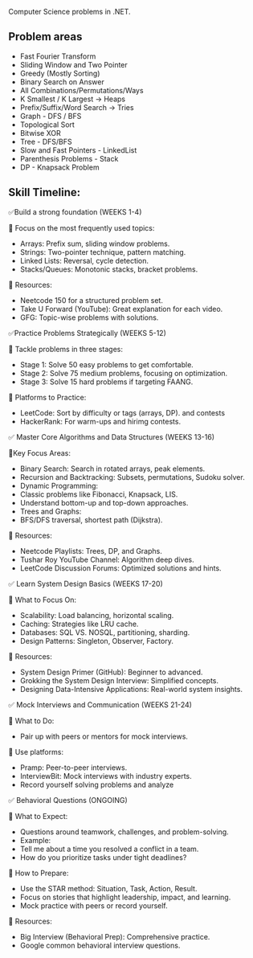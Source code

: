 Computer Science problems in .NET.

## Problem areas

- Fast Fourier Transform
- Sliding Window and Two Pointer
- Greedy (Mostly Sorting)
- Binary Search on Answer
- All Combinations/Permutations/Ways
- K Smallest / K Largest → Heaps
- Prefix/Suffix/Word Search → Tries
- Graph - DFS / BFS
- Topological Sort
- Bitwise XOR
- Tree - DFS/BFS
- Slow and Fast Pointers - LinkedList
- Parenthesis Problems - Stack
- DP - Knapsack Problem

## Skill Timeline:

✅Build a strong foundation (WEEKS 1-4)

🎯 Focus on the most frequently used topics:
- Arrays: Prefix sum, sliding window problems.
- Strings: Two-pointer technique, pattern matching.
- Linked Lists: Reversal, cycle detection.
- Stacks/Queues: Monotonic stacks, bracket problems.

🎯 Resources:
- Neetcode 150 for a structured problem set.
- Take U Forward (YouTube): Great explanation for each video.
- GFG: Topic-wise problems with solutions.

✅Practice Problems Strategically (WEEKS 5-12)

🎯 Tackle problems in three stages:
- Stage 1: Solve 50 easy problems to get comfortable.
- Stage 2: Solve 75 medium problems, focusing on optimization.
- Stage 3: Solve 15 hard problems if targeting FAANG.

🎯 Platforms to Practice:
- LeetCode: Sort by difficulty or tags (arrays, DP). and contests
- HackerRank: For warm-ups and hirimg contests.

✅ Master Core Algorithms and Data Structures (WEEKS 13-16)

🎯Key Focus Areas:
- Binary Search: Search in rotated arrays, peak elements.
- Recursion and Backtracking: Subsets, permutations, Sudoku solver.
- Dynamic Programming:
- Classic problems like Fibonacci, Knapsack, LIS.
- Understand bottom-up and top-down approaches.
- Trees and Graphs:
- BFS/DFS traversal, shortest path (Dijkstra).

🎯 Resources:
- Neetcode Playlists: Trees, DP, and Graphs.
- Tushar Roy YouTube Channel: Algorithm deep dives.
- LeetCode Discussion Forums:
Optimized solutions and hints.

✅ Learn System Design Basics (WEEKS 17-20)

🎯 What to Focus On:
- Scalability: Load balancing, horizontal scaling.
- Caching: Strategies like LRU cache.
- Databases: SQL VS. NOSQL, partitioning, sharding.
- Design Patterns: Singleton, Observer, Factory.

🎯 Resources:
- System Design Primer (GitHub): Beginner to advanced.
- Grokking the System Design Interview: Simplified concepts.
- Designing Data-Intensive Applications: Real-world system insights.

✅ Mock Interviews and Communication (WEEKS 21-24)

🎯 What to Do:
- Pair up with peers or mentors for mock interviews.

🎯 Use platforms:
- Pramp: Peer-to-peer interviews.
- InterviewBit: Mock interviews with industry experts.
- Record yourself solving problems and analyze

✅ Behavioral Questions (ONGOING)

🎯 What to Expect:
- Questions around teamwork, challenges, and problem-solving.
- Example:
- Tell me about a time you resolved a conflict in a team.
- How do you prioritize tasks under tight deadlines?

🎯 How to Prepare:
- Use the STAR method: Situation, Task, Action, Result.
- Focus on stories that highlight leadership, impact, and learning.
- Mock practice with peers or record yourself.

🎯 Resources:
- Big Interview (Behavioral Prep):
Comprehensive practice.
- Google common behavioral interview questions.
